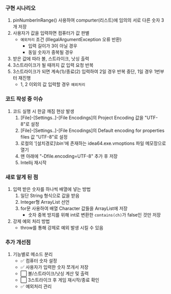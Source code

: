 ### 구현 시나리오
1. pinNumberInRange() 사용하여 compurter(리스트)에 임의의 서로 다른 숫자 3개 저장
2. 사용자가 값을 입력하면 컴퓨터가 값 판별
   -  `예외처리` 조건 (IllegalArgumentException 오류 반환)
      * 입력 길이가 3이 아닐 경우
      * 동일 숫자가 중복될 경우
3. 받은 값에 따라 볼, 스트라이크, 낫싱 출력
4. 3스트라이크가 될 때까지 값 입력 요청 반복
5. 3스트라이크가 되면 계속(1)/종료(2) 입력하여 2일 경우 반복 중단, 1일 경우 1번부터 재진행
   - 1, 2 이외의 값 입력할 경우 `예외처리`


### 코드 작성 중 이슈
1. 코드 실행 시 한글 깨짐 현상 발생   
   1. [File]-[Settings..]-[File Encodings]의 Project Encoding 값을 "UTF-8"로 설정
   2. [File]-[Settings..]-[File Encodings]의 Default encoding for properties files 값 "UTF-8"로 설정
   3. 로컬의 '[설치경로]\bin'에 존재하는 idea64.exe.vmoptions 파일 메모장으로 열기
   4. 맨 아래에 "-Dfile.encoding=UTF-8" 추가 후 저장
   5. Intellij 재시작


### 새로 알게 된 점
1. 입력 받은 숫자를 하나씩 배열에 넣는 방법
   1. 일단 String 형식으로 값을 받음
   2. Integer형 ArrayList 선언
   3. for문 사용하여 배열 Character 값들을 ArrayList에 저장
      - 숫자 중복 방지를 위해 int로 변환한 `contains(ch)`가 false인 것만 저장
2. 강제 예외 처리 방법
    - throw를 통해 강제로 예외 발생 시킬 수 있음

### 추가 개선점
1. 기능별로 메소드 분리
   - ✅ 컴퓨터 숫자 설정
   - ✅ 사용자가 입력한 숫자 쪼개서 저장
   - ⬜ 볼/스트라이크/낫싱 계산 및 출력
   - ⬜ 3스트라이크 후 게임 재시작/종료 확인
   - ✅ 예외처리 관리